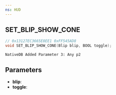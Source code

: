 ```yaml
---
ns: HUD
---
```

## SET_BLIP_SHOW_CONE

```c
// 0x13127EC3665E8EE1 0xFF545AD8
void SET_BLIP_SHOW_CONE(Blip blip, BOOL toggle);
```

```
NativeDB Added Parameter 3: Any p2
```

## Parameters
* **blip**: 
* **toggle**: 

